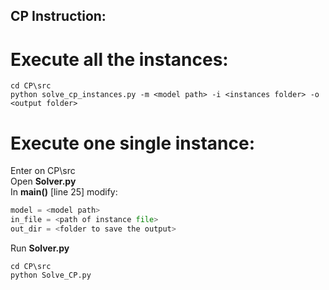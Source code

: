## CP Instruction:
# Execute all the instances:

``` console
cd CP\src
python solve_cp_instances.py -m <model path> -i <instances folder> -o <output folder>
```

# Execute one single instance:
Enter on CP\src <br>
Open <b>Solver.py</b> <br>
In <b>main()</b> [line 25] modify: <br>
```python
model = <model path>
in_file = <path of instance file>
out_dir = <folder to save the output>
```
Run <b>Solver.py</b>

``` console
cd CP\src
python Solve_CP.py
```